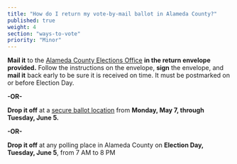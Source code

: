 ```yaml
---
title: "How do I return my vote-by-mail ballot in Alameda County?"
published: true
weight: 4
section: "ways-to-vote"
priority: "Minor"
---
```


**Mail it** to the [Alameda County Elections Office](#section-election-office-contact) **in the return envelope provided.** Follow the instructions on the envelope, **sign** the envelope, and **mail it** back early to be sure it is received on time. It must be postmarked on or before Election Day.  

**-OR-**  
	
**Drop it off** at a [secure ballot location](https://www.acgov.org/rov/maps/ballotdropbox_map.htm) from **Monday, May 7, through Tuesday, June 5.**  

**-OR-**  
	
**Drop it off** at any polling place in Alameda County on **Election Day, Tuesday, June 5**, from 7 AM to 8 PM  
